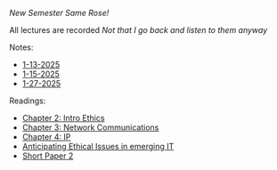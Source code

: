 *New Semester Same Rose!*

All lectures are recorded *Not that I go back and listen to them anyway*

Notes:
* [1-13-2025](1-13-2025.md)
* [1-15-2025](1-15-2025.md)
* [1-27-2025](1-27-2025.md)

Readings:
* [Chapter 2: Intro Ethics](chapter2.md)
* [Chapter 3: Network Communications](chapter3.md)
* [Chapter 4: IP](IP.md)
* [Anticipating Ethical Issues in emerging IT](ethicsEmergingIT.md)
* [Short Paper 2](shortPaperTwoTalk.md)
